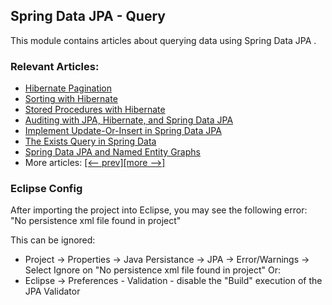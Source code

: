 ## Spring Data JPA - Query

This module contains articles about querying data using Spring Data JPA .

### Relevant Articles:

- [Hibernate Pagination](https://www.baeldung.com/hibernate-pagination)
- [Sorting with Hibernate](https://www.baeldung.com/hibernate-sort)
- [Stored Procedures with Hibernate](https://www.baeldung.com/stored-procedures-with-hibernate-tutorial)
- [Auditing with JPA, Hibernate, and Spring Data JPA](https://www.baeldung.com/database-auditing-jpa)
- [Implement Update-Or-Insert in Spring Data JPA](https://www.baeldung.com/spring-data-jpa-update-or-insert)
- [The Exists Query in Spring Data](https://www.baeldung.com/spring-data-exists-query)
- [Spring Data JPA and Named Entity Graphs](https://www.baeldung.com/spring-data-jpa-named-entity-graphs)
- More articles: [[<-- prev]](../spring-data-jpa-query)[[more -->]](../spring-data-jpa-query-3)

### Eclipse Config 
After importing the project into Eclipse, you may see the following error:  
"No persistence xml file found in project"

This can be ignored: 
- Project -> Properties -> Java Persistance -> JPA -> Error/Warnings -> Select Ignore on "No persistence xml file found in project"
Or: 
- Eclipse -> Preferences - Validation - disable the "Build" execution of the JPA Validator 
